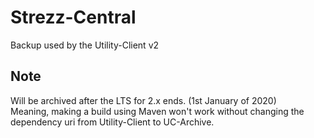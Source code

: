 # Strezz-Central
Backup used by the Utility-Client v2

## Note
Will be archived after the LTS for 2.x ends. (1st January of 2020)<br>
Meaning, making a build using Maven won't work without changing the dependency uri from Utility-Client to UC-Archive.
